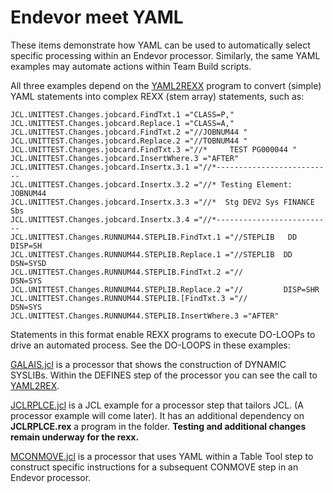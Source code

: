 # Endevor meet YAML #

These items demonstrate how YAML can be used to automatically select specific processing within an Endevor processor. Similarly, the same YAML examples may automate actions within Team Build scripts.

All three examples depend on the [YAML2REXX](https://github.com/BroadcomMFD/broadcom-product-scripts/blob/main/endevor/Field-Developed-Programs/Processor-Tools-and-Processor-Snippets/YAML2REX.rex) program to convert (simple) YAML statements into complex REXX (stem array) statements, such as:

    JCL.UNITTEST.Changes.jobcard.FindTxt.1 ="CLASS=P,"                      
    JCL.UNITTEST.Changes.jobcard.Replace.1 ="CLASS=A,"                      
    JCL.UNITTEST.Changes.jobcard.FindTxt.2 ="//JOBNUM44 "                   
    JCL.UNITTEST.Changes.jobcard.Replace.2 ="//TOBNUM44 "                   
    JCL.UNITTEST.Changes.jobcard.FindTxt.3 ="//*     TEST PG000044 "          
    JCL.UNITTEST.Changes.jobcard.InsertWhere.3 ="AFTER"                     
    JCL.UNITTEST.Changes.jobcard.Insertx.3.1 ="//*--------------------------
    JCL.UNITTEST.Changes.jobcard.Insertx.3.2 ="//* Testing Element: JOBNUM44
    JCL.UNITTEST.Changes.jobcard.Insertx.3.3 ="//*  Stg DEV2 Sys FINANCE Sbs
    JCL.UNITTEST.Changes.jobcard.Insertx.3.4 ="//*--------------------------
    JCL.UNITTEST.Changes.RUNNUM44.STEPLIB.FindTxt.1 ="//STEPLIB   DD DISP=SH
    JCL.UNITTEST.Changes.RUNNUM44.STEPLIB.Replace.1 ="//STEPLIB  DD DSN=SYSD
    JCL.UNITTEST.Changes.RUNNUM44.STEPLIB.FindTxt.2 ="//             DSN=SYS
    JCL.UNITTEST.Changes.RUNNUM44.STEPLIB.Replace.2 ="//         DISP=SHR   
    JCL.UNITTEST.Changes.RUNNUM44.STEPLIB.[FindTxt.3 ="//             DSN=SYS
    JCL.UNITTEST.Changes.RUNNUM44.STEPLIB.InsertWhere.3 ="AFTER"            

Statements in this format enable REXX programs to execute DO-LOOPs to drive an automated process. See the DO-LOOPS in these examples:


[GALAIS.jcl](https://github.com/BroadcomMFD/broadcom-product-scripts/blob/main/endevor/Field-Developed-Programs/Processor-Tools-and-Processor-Snippets/Dynamic-Syslib/GALIAS.jcl)  is a processor that shows the construction of DYNAMIC SYSLIBs. Within the DEFINES step of the processor you can see the call to [YAML2REX](https://github.com/BroadcomMFD/broadcom-product-scripts/blob/main/endevor/Field-Developed-Programs/Processor-Tools-and-Processor-Snippets/YAML2REX.rex).

[JCLRPLCE.jcl](https://github.com/BroadcomMFD/broadcom-product-scripts/blob/ENDEVOR-meet-YAML/endevor/Endevor-meet-YAML/JCLRPLCE.jcl) is a JCL example for a processor step that tailors JCL. (A processor example will come later). It has an additional dependency on **JCLRPLCE.rex** a program in the folder. **Testing and additional changes remain underway for the rexx.** 

[MCONMOVE.jcl](https://github.com/BroadcomMFD/broadcom-product-scripts/blob/ENDEVOR-meet-YAML/endevor/Endevor-meet-YAML/MCONMOVE.jcl) is a processor that uses YAML within a Table Tool step to construct specific instructions for a subsequent CONMOVE step in an Endevor processor.

